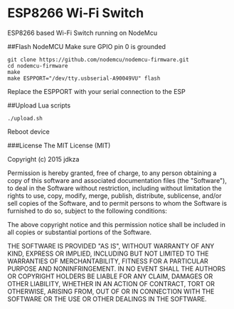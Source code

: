 # ESP8266 Wi-Fi Switch
ESP8266 based Wi-Fi Switch running on NodeMcu

##Flash NodeMCU
Make sure GPIO pin 0 is grounded

```shell
git clone https://github.com/nodemcu/nodemcu-firmware.git
cd nodemcu-firmware
make
make ESPPORT="/dev/tty.usbserial-A90049VU" flash
````

Replace the ESPPORT with your serial connection to the ESP


##Upload Lua scripts
```
./upload.sh
```
Reboot device

###License
The MIT License (MIT)

Copyright (c) 2015 jdkza

Permission is hereby granted, free of charge, to any person obtaining a copy
of this software and associated documentation files (the "Software"), to deal
in the Software without restriction, including without limitation the rights
to use, copy, modify, merge, publish, distribute, sublicense, and/or sell
copies of the Software, and to permit persons to whom the Software is
furnished to do so, subject to the following conditions:

The above copyright notice and this permission notice shall be included in all
copies or substantial portions of the Software.

THE SOFTWARE IS PROVIDED "AS IS", WITHOUT WARRANTY OF ANY KIND, EXPRESS OR
IMPLIED, INCLUDING BUT NOT LIMITED TO THE WARRANTIES OF MERCHANTABILITY,
FITNESS FOR A PARTICULAR PURPOSE AND NONINFRINGEMENT. IN NO EVENT SHALL THE
AUTHORS OR COPYRIGHT HOLDERS BE LIABLE FOR ANY CLAIM, DAMAGES OR OTHER
LIABILITY, WHETHER IN AN ACTION OF CONTRACT, TORT OR OTHERWISE, ARISING FROM,
OUT OF OR IN CONNECTION WITH THE SOFTWARE OR THE USE OR OTHER DEALINGS IN THE
SOFTWARE.
